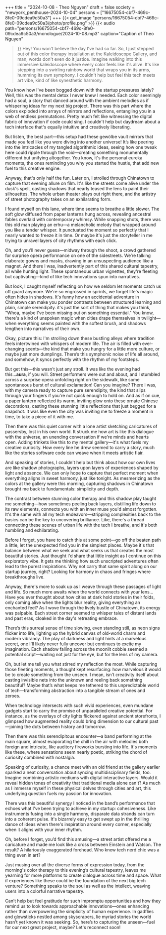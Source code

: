 +++
title = "2024-10-08 - Theo Nguyen"
draft = false
society = "newyork_penthouse-2024-10-04"
persons = ["16675054-cbf7-469c-8fe0-09cdea9c50a3"]
+++
{{< get_image "persons/16675054-cbf7-469c-8fe0-09cdea9c50a3/photo/profile.png" >}}
{{< audio
    path="persons/16675054-cbf7-469c-8fe0-09cdea9c50a3/monologue/2024-10-08.mp3" 
    caption="Caption of Theo Nguyen"
>}}
Hey! You won't believe the day I've had so far.
So, I just stepped out of this color therapy installation at the Kaleidoscope Gallery, and man, words don't even do it justice. Imagine walking into this immersive kaleidoscope where every color feels like it's alive. It's like stepping into a swirling rainbow world that wraps you in its arms, humming its own symphony. I couldn't help but feel this tech meets art vibe, kind of like synesthetic harmony. 

You know how I've been bogged down with the startup pressures lately? Well, this was the mental detox I never knew I needed. Each color seemingly had a soul, a story that danced around with the ambient melodies as if whispering ideas for my next big project. There was this part where the colors exploded into arrays of mirrors and reflections, entangling you in a web of endless permutations. Pretty much felt like witnessing the digital fabric of innovation if code could sing. I couldn't help but daydream about a tech interface that's equally intuitive and creatively liberating.

But listen, the best part—this setup had these gewölbe vault mirrors that made you feel like you were diving into another universe! It’s like peering into the intricacies of my tangled algorithmic ideas, seeing how one tweak here could ripple through the void—creating something monumentally different but unifying altogether. You know, it's the personal eureka moments, the ones reminding you why you started the hustle, that add new fuel to this creative engine.

Anyway, that's only half the fun. Later on, I strolled through Chinatown to capture that evening allure on film. It's like the streets come alive under the dusk's spell, casting shadows that nearly teased the lens to paint their silhouettes. The whole urban theater plays out right there, and the artistry of street photography takes on an exhilarating form.

I found myself on this lane, where time seems to breathe a little slower. The soft glow diffused from paper lanterns hung across, revealing ancestral fables overlaid with contemporary whimsy. While snapping shots, there was this old man playing an erhu—a melancholic melody that wrapped around you like a tender whisper. It punctuated the moment so perfectly that I nearly wanted to freeze it in time. Or maybe it's just the storyteller in me trying to unravel layers of city rhythms with each click.

Oh, and you’ll never guess—midway through the shoot, a crowd gathered for surprise opera performance on one of the sidestreets. We’re talking elaborate gowns and masks, drawing in an unsuspecting audience like a magnet. And there I was, inadvertently part of this shared cultural tapestry, all while hunting light. These spontaneous urban vignettes, they're fleeting but captivating—kind of like tech innovations spun into narratives.

But look, I caught myself reflecting on how we seldom let moments catch us off guard anymore. We're so engrossed in sprints, we forget life's magic often hides in shadows. It's funny how an accidental adventure in Chinatown can make you ponder contrasts between structured learning and plain, simple serendipity.
it's just the sort of thing that makes you think, "Whoa, maybe I've been missing out on something essential." You know, there's a kind of unspoken magic when cities drape themselves in twilight—when everything seems painted with the softest brush, and shadows lengthen into narratives of their own. 

Okay, picture this: I'm strolling down these bustling alleys where tradition feels intertwined with whispers of modern life. The air is filled with ever-changing scents—the kind that make you hungry for a little more culture, or maybe just more dumplings. There’s this symphonic noise of life all around, and somehow, it syncs perfectly with the rhythm of my footsteps. 

But get this—this wasn't just any stroll. It was like the evening had this...**aura**, if you will. Street performers were out and about, and I stumbled across a surprise opera unfolding right on the sidewalk, like some spontaneous burst of cultural exclamation! Can you imagine? There I was, with my camera ready to capture pure serendipity, the kind that slips through your fingers if you're not quick enough to hold on. And as if on cue, a paper lantern reflected its warm, inviting glow onto these ornate Chinese decorations, casting these stunning little reflections that just begged for a snapshot. It was like even the city was inviting me to freeze a moment in time, to take a piece of it with me.

Then there was this quiet corner with a lone artist sketching caricatures of passersby, lost in his own world. It struck me how art is like this dialogue with the universe, an unending conversation if we're minds and hearts open. Adding trinkets like this to my mental gallery—it's what fuels my creative curiosity. How every line he drew seemed to carry a story, much like the stories software code can weave when it meets artistic flair. 

And speaking of stories, I couldn't help but think about how our own lives are like shadow photographs, layers upon layers of experiences shaped by light and absence. We can only hope to capture that perfect moment when everything aligns in sweet harmony, just like tonight. As mesmerizing as the colors at the gallery were this morning, capturing shadows in Chinatown brought me back to fundamentals: simplicity and depth.

The contrast between stunning color therapy and this shadow play taught me something—how sometimes peeling back layers, distilling life down to its raw elements, connects you with an inner muse you'd almost forgotten. It's the same with all my tech endeavors—stripping complexities back to the basics can be the key to uncovering brilliance. Like, there's a thread connecting these scenes of urban life with the tech I breathe, and it's both humbling and exhilarating.

Before I forget, you have to catch this at some point—go off the beaten path a little, let the unexpected find you in the simplest places. Maybe it's that balance between what we seek and what seeks us that creates the most beautiful stories. Just thought I'd share that little insight as I continue on this exploratory vibe. It gets me thinking how such unscripted adventures often lead to the purest inspirations. Why not carry that same spirit along on our startup journey, right? Looking for harmony in chaos and fringes where breakthroughs live.

Anyway, there's more to soak up as I weave through these passages of light and life. So much more awaits when the world connects with your lens...
Have you ever thought about how cities at dark hold stories in their folds, only coming alive when the lights blur reality, giving everything an enchanted feel? As I wove through the lively bustle of Chinatown, its energy was palpable. Each street corner seemed to whisper tales of distant lands and past eras, cloaked in the day's retreating embrace. 

There’s this surreal sense of time slowing, even standing still, as neon signs flicker into life, lighting up the hybrid canvas of old-world charm and modern vibrancy. The play of darkness and light hints at a marvelous secret, one I'll likely never fully uncover but continues to excite my imagination. Each shadow falling across the moonlit cobble seemed a potential script—waiting not just for the eye, but for the lens of my camera.

Oh, but let me tell you what stirred my reflection the most. While capturing those fleeting moments, a thought kept resurfacing: how marvelous it would be to create something from the unseen. I mean, isn’t creativity itself about casting invisible nets into the unknown and reeling back something beautiful? Maybe that’s what keeps me tethered to this unpredictable world of tech—transforming abstraction into a tangible stream of ones and zeroes. 

When technology intersects with such vivid experiences, even mundane gadgets start to carry the promise of unparalleled creative potential. For instance, as the overlays of city lights flickered against ancient storefronts, I glimpsed how augmented reality could bring dimension to our cultural past—joining the dots between history and tomorrow.

Then there was this serendipitous encounter—a band performing at the main square, almost evaporating the chill in the air with melodies both foreign and intricate, like auditory fireworks bursting into life. It's moments like these, where sensations seem nearly poetic, striking the chord of curiosity combined with nostalgia.

Speaking of curiosity, a chance meet with an old friend at the gallery earlier sparked a neat conversation about syncing multidisciplinary fields, too. Imagine combining artistic mediums with digital interactive layers. Would it reveal hidden tones of creativity that traditional media alone can't? As much as I immerse myself in these physical delves through cities and art, this underlying question fuels my passion for innovation.

There was this beautiful synergy I noticed in the band’s performance that echoes what I've been trying to achieve in my startup: cohesiveness. Like instruments fusing into a single harmony, disparate data strands can turn into a coherent pulse. It's bizarrely easy to get swept up in the thrilling dance of ideas when there's inspiration around every corner, especially when it aligns with your inner rhythm.

Oh, before I forget, you’d find this amusing—a street artist offered me a caricature and made me look like a cross between Einstein and Watson. The result? A hilariously exaggerated forehead. Who knew tech nerd chic was a thing even in art?

Just musing over all the diverse forms of expression today, from the morning's color therapy to this evening’s cultural tapestry, leaves me yearning for more platforms to create dialogue across time and space. What if experiences like these could be the foundation of the next big tech venture? Something speaks to the soul as well as the intellect, weaving users into a colorful narrative tapestry.

Can’t help but feel gratitude for such impromptu opportunities and how they remind us to look towards approachable innovations—ones enhancing rather than overpowering the simplicity of human experience. In gadflies and glowsticks nestled among skyscrapers, lie myriad stories the world hasn’t yet known it was seeking.
So, here’s to capturing the unseen—fuel for our next great project, maybe? Let's reconnect soon!
